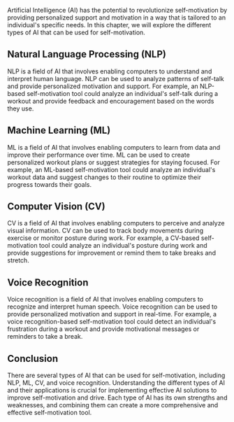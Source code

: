 
Artificial Intelligence (AI) has the potential to revolutionize self-motivation by providing personalized support and motivation in a way that is tailored to an individual's specific needs. In this chapter, we will explore the different types of AI that can be used for self-motivation.

Natural Language Processing (NLP)
---------------------------------

NLP is a field of AI that involves enabling computers to understand and interpret human language. NLP can be used to analyze patterns of self-talk and provide personalized motivation and support. For example, an NLP-based self-motivation tool could analyze an individual's self-talk during a workout and provide feedback and encouragement based on the words they use.

Machine Learning (ML)
---------------------

ML is a field of AI that involves enabling computers to learn from data and improve their performance over time. ML can be used to create personalized workout plans or suggest strategies for staying focused. For example, an ML-based self-motivation tool could analyze an individual's workout data and suggest changes to their routine to optimize their progress towards their goals.

Computer Vision (CV)
--------------------

CV is a field of AI that involves enabling computers to perceive and analyze visual information. CV can be used to track body movements during exercise or monitor posture during work. For example, a CV-based self-motivation tool could analyze an individual's posture during work and provide suggestions for improvement or remind them to take breaks and stretch.

Voice Recognition
-----------------

Voice recognition is a field of AI that involves enabling computers to recognize and interpret human speech. Voice recognition can be used to provide personalized motivation and support in real-time. For example, a voice recognition-based self-motivation tool could detect an individual's frustration during a workout and provide motivational messages or reminders to take a break.

Conclusion
----------

There are several types of AI that can be used for self-motivation, including NLP, ML, CV, and voice recognition. Understanding the different types of AI and their applications is crucial for implementing effective AI solutions to improve self-motivation and drive. Each type of AI has its own strengths and weaknesses, and combining them can create a more comprehensive and effective self-motivation tool.

